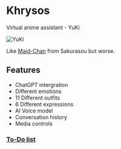 # Khrysos
Virtual anime assistant - YuKi

![YuKi](https://raw.githubusercontent.com/AmIVoid/Khrysos/main/outfits.gif)

Like [Maid-Chan](https://www.youtube.com/watch?v=xHMDiscnKb4) from Sakurasou but worse.

## Features
- ChatGPT intergration
- Different emotions
- 11 Different outfits
- 6 Different expressions
- AI Voice model
- Conversation history
- Media controls

### [To-Do list](https://github.com/users/AmIVoid/projects/1/views/1)

